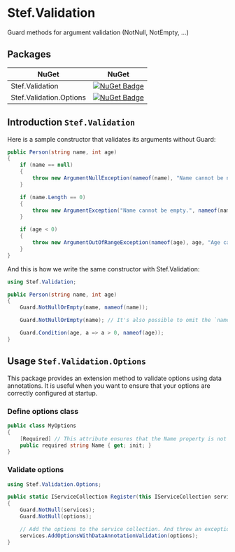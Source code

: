 # Stef.Validation
Guard methods for argument validation (NotNull, NotEmpty, ...)

## Packages
| NuGet | NuGet |
| - | - |
| Stef.Validation | [![NuGet Badge](https://img.shields.io/nuget/v/Stef.Validation)](https://www.nuget.org/packages/Stef.Validation)
| Stef.Validation.Options | [![NuGet Badge](https://img.shields.io/nuget/v/Stef.Validation.Options)](https://www.nuget.org/packages/Stef.Validation.Options)

## Introduction `Stef.Validation `

Here is a sample constructor that validates its arguments without Guard:

``` c#
public Person(string name, int age)
{
    if (name == null)
    {
        throw new ArgumentNullException(nameof(name), "Name cannot be null.");
    }

    if (name.Length == 0)
    {
        throw new ArgumentException("Name cannot be empty.", nameof(name));
    }

    if (age < 0)
    {
        throw new ArgumentOutOfRangeException(nameof(age), age, "Age cannot be negative.");
    }
}
```


And this is how we write the same constructor with Stef.Validation:

``` c#
using Stef.Validation;

public Person(string name, int age)
{
    Guard.NotNullOrEmpty(name, nameof(name));

    Guard.NotNullOrEmpty(name); // It's also possible to omit the `nameof(...)`-statement because CallerArgumentExpression is used internally.

    Guard.Condition(age, a => a > 0, nameof(age));
}
```

## Usage `Stef.Validation.Options`
This package provides an extension method to validate options using data annotations.
It is useful when you want to ensure that your options are correctly configured at startup.

### Define options class

``` c#
public class MyOptions
{
    [Required] // This attribute ensures that the Name property is not null or empty
    public required string Name { get; init; }
}
```

### Validate options

``` c#
using Stef.Validation.Options;

public static IServiceCollection Register(this IServiceCollection services, MyOptions options)
{
    Guard.NotNull(services);
    Guard.NotNull(options);

    // Add the options to the service collection. And throw an exception if the options are not valid.
    services.AddOptionsWithDataAnnotationValidation(options);
}
```